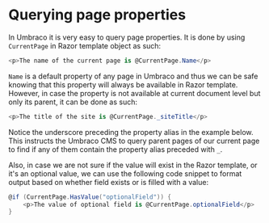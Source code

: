 # Querying page properties

In Umbraco it is very easy to query page properties. It is done by using `CurrentPage` in Razor template object as such:

```csharp
<p>The name of the current page is @CurrentPage.Name</p>
```

`Name` is a default property of any page in Umbraco and thus we can be safe knowing that this property will always be available in Razor template. However, in case the property is not available at current document level but only its parent, it can be done as such:

```csharp
<p>The title of the site is @CurrentPage._siteTitle</p>
```

Notice the underscore preceding the property alias in the example below. This instructs the Umbraco CMS to query parent pages of our current page to find if any of them contain the property alias preceded with `_`.

Also, in case we are not sure if the value will exist in the Razor template, or it's an optional value, we can use the following code snippet to format output based on whether field exists or is filled with a value:

```csharp
@if (CurrentPage.HasValue("optionalField")) {
    <p>The value of optional field is @CurrentPage.optionalField</p>
}
```
